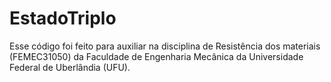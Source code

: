 #	EstadoTriplo 

Esse código foi feito para auxiliar na disciplina de Resistência dos materiais (FEMEC31050) da Faculdade de Engenharia Mecânica da Universidade Federal de Uberlândia (UFU).

